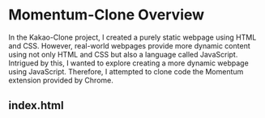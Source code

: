 # Momentum-Clone Overview

In the Kakao-Clone project, I created a purely static webpage using HTML and CSS. However, real-world webpages provide more dynamic content using not only HTML and CSS but also a language called JavaScript. Intrigued by this, I wanted to explore creating a more dynamic webpage using JavaScript. Therefore, I attempted to clone code the Momentum extension provided by Chrome.

## index.html
